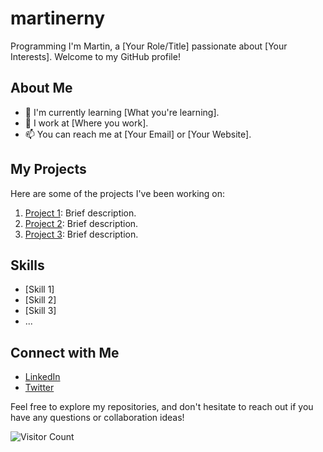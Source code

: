 # martinerny
 Programming
I'm Martin, a [Your Role/Title] passionate about [Your Interests]. Welcome to my GitHub profile!

## About Me

- 🌱 I'm currently learning [What you're learning].
- 💼 I work at [Where you work].
- 📫 You can reach me at [Your Email] or [Your Website].

## My Projects

Here are some of the projects I've been working on:

1. [Project 1](link-to-project-1): Brief description.
2. [Project 2](link-to-project-2): Brief description.
3. [Project 3](link-to-project-3): Brief description.

## Skills

- [Skill 1]
- [Skill 2]
- [Skill 3]
- ...

## Connect with Me

- [LinkedIn](your-LinkedIn-profile-link)
- [Twitter](your-Twitter-profile-link)

Feel free to explore my repositories, and don't hesitate to reach out if you have any questions or collaboration ideas!

![Visitor Count](https://visitor-badge.laobi.icu/badge?page_id=your-username.your-username)